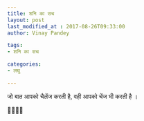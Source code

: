 ```yaml
---
title: शनि का सच
layout: post
last_modified_at : 2017-08-26T09:33:00
author: Vinay Pandey

tags:
- शनि का सच

categories:
- लघु

---
```


जो बात आपको चैलेंज करती है,
वही आपको चेंज भी करती है । 

🙏🌷🌷🙏

